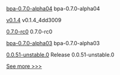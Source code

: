
[bpa-0.7.0-alpha04](https://github.com/hyperledger-labs/business-partner-agent-chart/releases/tag/bpa-0.7.0-alpha04) bpa-0.7.0-alpha04

[v0.1.4](https://github.com/hyperledger-labs/firefly-ui/releases/tag/v0.1.4) v0.1.4_4dd3009

[0.7.0-rc0](https://github.com/hyperledger/aries-cloudagent-python/releases/tag/0.7.0-rc0) 0.7.0-rc0

[bpa-0.7.0-alpha03](https://github.com/hyperledger-labs/business-partner-agent-chart/releases/tag/bpa-0.7.0-alpha03) bpa-0.7.0-alpha03

[0.0.51-unstable.0](https://github.com/hyperledger/aries-framework-javascript/releases/tag/0.0.51-unstable.0) Release 0.0.51-unstable.0


[See more >>>](https://start-here.hyperledger.org/releases)
